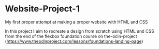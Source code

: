 # Website-Project-1
My first proper attempt at making a proper website with HTML and CSS

In this project I aim to recreate a design from scratch using HTML and CSS from the end of the flexbox foundation course on the-odin-project (https://www.theodinproject.com/lessons/foundations-landing-page) 
